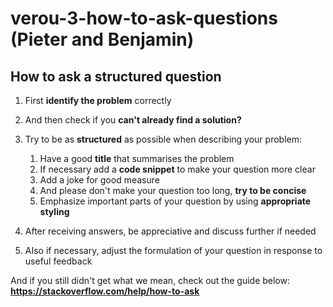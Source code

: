 # verou-3-how-to-ask-questions (Pieter and Benjamin)

## How to ask a structured question

1. First **identify the problem** correctly
2. And then check if you **can't already find a solution?**
3. Try to be as **structured** as possible when describing your problem:
   1. Have a good **title** that summarises the problem
   2. If necessary add a **code snippet** to make your question more clear
   3. Add a joke for good measure
   4. And please don't make your question too long, **try to be concise**
   5. Emphasize important parts of your question by using **appropriate styling**


4. After receiving answers, be appreciative and discuss further if needed
5. AIso if necessary, adjust the formulation of your question in response to useful feedback

And if you still didn't get what we mean, check out the guide below: <br>
**https://stackoverflow.com/help/how-to-ask**
